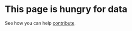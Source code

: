 <!-- To contribute, follow the guide here: https://parabolicnet.github.io/Contribute -->

# This page is hungry for data

See how you can help [contribute](/Contribute).